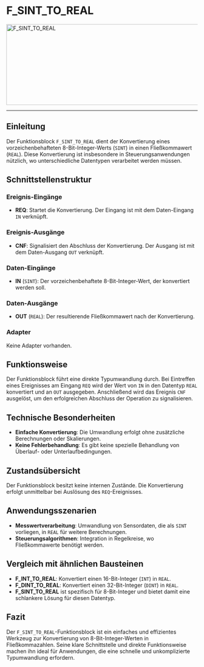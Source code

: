 # F_SINT_TO_REAL

<img width="1439" height="213" alt="F_SINT_TO_REAL" src="https://github.com/user-attachments/assets/9477ea11-2b6e-441e-8fe2-16588d70cf27" />

* * * * * * * * * *
## Einleitung
Der Funktionsblock `F_SINT_TO_REAL` dient der Konvertierung eines vorzeichenbehafteten 8-Bit-Integer-Werts (`SINT`) in einen Fließkommawert (`REAL`). Diese Konvertierung ist insbesondere in Steuerungsanwendungen nützlich, wo unterschiedliche Datentypen verarbeitet werden müssen.

## Schnittstellenstruktur

### **Ereignis-Eingänge**
- **REQ**: Startet die Konvertierung. Der Eingang ist mit dem Daten-Eingang `IN` verknüpft.

### **Ereignis-Ausgänge**
- **CNF**: Signalisiert den Abschluss der Konvertierung. Der Ausgang ist mit dem Daten-Ausgang `OUT` verknüpft.

### **Daten-Eingänge**
- **IN** (`SINT`): Der vorzeichenbehaftete 8-Bit-Integer-Wert, der konvertiert werden soll.

### **Daten-Ausgänge**
- **OUT** (`REAL`): Der resultierende Fließkommawert nach der Konvertierung.

### **Adapter**
Keine Adapter vorhanden.

## Funktionsweise
Der Funktionsblock führt eine direkte Typumwandlung durch. Bei Eintreffen eines Ereignisses am Eingang `REQ` wird der Wert von `IN` in den Datentyp `REAL` konvertiert und an `OUT` ausgegeben. Anschließend wird das Ereignis `CNF` ausgelöst, um den erfolgreichen Abschluss der Operation zu signalisieren.

## Technische Besonderheiten
- **Einfache Konvertierung**: Die Umwandlung erfolgt ohne zusätzliche Berechnungen oder Skalierungen.
- **Keine Fehlerbehandlung**: Es gibt keine spezielle Behandlung von Überlauf- oder Unterlaufbedingungen.

## Zustandsübersicht
Der Funktionsblock besitzt keine internen Zustände. Die Konvertierung erfolgt unmittelbar bei Auslösung des `REQ`-Ereignisses.

## Anwendungsszenarien
- **Messwertverarbeitung**: Umwandlung von Sensordaten, die als `SINT` vorliegen, in `REAL` für weitere Berechnungen.
- **Steuerungsalgorithmen**: Integration in Regelkreise, wo Fließkommawerte benötigt werden.

## Vergleich mit ähnlichen Bausteinen
- **F_INT_TO_REAL**: Konvertiert einen 16-Bit-Integer (`INT`) in `REAL`.
- **F_DINT_TO_REAL**: Konvertiert einen 32-Bit-Integer (`DINT`) in `REAL`.
- **F_SINT_TO_REAL** ist spezifisch für 8-Bit-Integer und bietet damit eine schlankere Lösung für diesen Datentyp.

## Fazit
Der `F_SINT_TO_REAL`-Funktionsblock ist ein einfaches und effizientes Werkzeug zur Konvertierung von 8-Bit-Integer-Werten in Fließkommazahlen. Seine klare Schnittstelle und direkte Funktionsweise machen ihn ideal für Anwendungen, die eine schnelle und unkomplizierte Typumwandlung erfordern.
